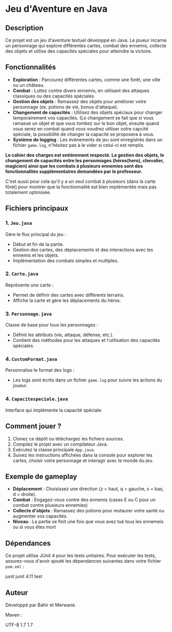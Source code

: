 # Jeu d'Aventure en Java

## Description

Ce projet est un jeu d'aventure textuel développé en Java. Le joueur incarne un personnage qui explore différentes cartes, combat des ennemis, collecte des objets et utilise des capacités spéciales pour atteindre la victoire.

## Fonctionnalités

- **Exploration** : Parcourez différentes cartes, comme une forêt, une ville ou un château.
- **Combat** : Luttez contre divers ennemis, en utilisant des attaques classiques ou des capacités spéciales.
- **Gestion des objets** : Ramassez des objets pour améliorer votre personnage (ex. potions de vie, bonus d'attaque).
- **Changement de capacités** : Utilisez des objets spéciaux pour changer temporairement vos capacités. (Le changement se fait que si vous ramassé un objet et que vous tombez sur le bon objet, ensuite quand vous serez en combat quand vous voudrez utiliser votre capcité spéciale, la possibilité de changer la capacité se proposera à vous.
- **Système de logging** : Les événements de jeu sont enregistrés dans un fichier `game.log`, n'hésitez pas à le vider si celui-ci est remplis.

**Le cahier des charges est entièrement respecté. La gestion des objets, le changement de capacités entre les personnages (héros(hero), chevalier, magicien) ainsi que les combats à plusieurs ennemies sont des fonctionnalités supplémentaires demandées par le professeur.**

C'est aussi pour cela qu'il y a un seul combat à plusieurs (dans la carte fôret) pour montrer que la fonctionnalité est bien implémentée mais pas totalement optimisée.


## Fichiers principaux

### 1. `Jeu.java`
Gère le flux principal du jeu :
- Début et fin de la partie.
- Gestion des cartes, des déplacements et des interactions avec les ennemis et les objets.
- Implémentation des combats simples et multiples.

### 2. `Carte.java`
Représente une carte :
- Permet de définir des cartes avec différents terrains.
- Affiche la carte et gère les déplacements du héros.

### 3. `Personnage.java`
Classe de base pour tous les personnages :
- Définit les attributs (vie, attaque, défense, etc.).
- Contient des méthodes pour les attaques et l'utilisation des capacités spéciales.

### 4. `CustomFormat.java`
Personnalise le format des logs :
- Les logs sont écrits dans un fichier `game.log` pour suivre les actions du joueur.


### 4. `Capacitespeciale.java`
Interface qui implémente la capacité spéciale:

## Comment jouer ?

1. Clonez ce dépôt ou téléchargez les fichiers sources.
2. Compilez le projet avec un compilateur Java.
3. Exécutez la classe principale `App.java`.
4. Suivez les instructions affichées dans la console pour explorer les cartes, choisir votre personnage et interagir avec le monde du jeu.

## Exemple de gameplay

- **Déplacement** : Choisissez une direction (z = haut, q = gauche, s = bas, d = droite).
- **Combat** : Engagez-vous contre des ennemis (cases E ou C pour un combat contre plusieurs ennemies)
- **Collecte d'objets** : Ramassez des potions pour restaurer votre santé ou augmenter vos capacités.
- **Niveau** : La partie se finit une fois que vous avez tué tous les ennemeis ou si vous êtes mort


## Dépendances

Ce projet utilise JUnit 4 pour les tests unitaires. Pour exécuter les tests, assurez-vous d'avoir ajouté les dépendances suivantes dans votre fichier `pom.xml` :

  <dependencies>
    <dependency>
      <groupId>junit</groupId>
      <artifactId>junit</artifactId>
      <version>4.11</version>
      <scope>test</scope>
    </dependency>
  </dependencies>

## Auteur

Développé par Bahir et Merwane.

Maven : 

  <properties>
    <project.build.sourceEncoding>UTF-8</project.build.sourceEncoding>
    <maven.compiler.source>1.7</maven.compiler.source>
    <maven.compiler.target>1.7</maven.compiler.target>
  </properties>
